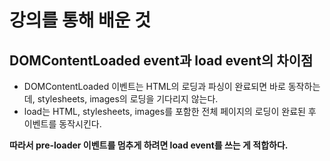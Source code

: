 <h1>강의를 통해 배운 것</h1>
<h2>DOMContentLoaded event과 load event의 차이점</h2>
<div>
  <ul>
    <li>DOMContentLoaded 이벤트는 HTML의 로딩과 파싱이 완료되면 바로 동작하는데, stylesheets, images의 로딩을 기다리지 않는다.</li>
    <li>load는 HTML, stylesheets, images를 포함한 전체 페이지의 로딩이 완료된 후 이벤트를 동작시킨다.</li>
  </ul>
  <strong>따라서 pre-loader 이벤트를 멈추게 하려면 load event를 쓰는 게 적합하다.</strong>
</div>
